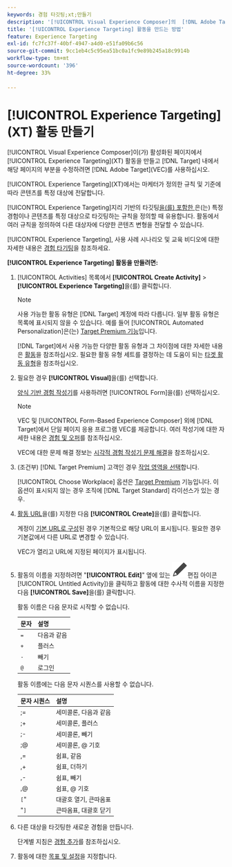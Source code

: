 ```yaml
---
keywords: 경험 타깃팅;xt;만들기
description: '[!UICONTROL Visual Experience Composer]의  [!DNL Adobe Target] (VEC)를 사용하여 [!UICONTROL Experience Targeting]​(XT) 활동을 만드는 방법을 알아봅니다.'
title: '[!UICONTROL Experience Targeting] 활동을 만드는 방법'
feature: Experience Targeting
exl-id: fc7fc37f-40bf-4947-a4d0-e51fa09b6c56
source-git-commit: 9cc1eb4c5c95ea51bc0a1fc9e89b245a18c9914b
workflow-type: tm+mt
source-wordcount: '396'
ht-degree: 33%

---
```


# [!UICONTROL Experience Targeting]&#x200B;(XT) 활동 만들기

[!UICONTROL Visual Experience Composer]이(가) 활성화된 페이지에서 [!UICONTROL Experience Targeting]&#x200B;(XT) 활동을 만들고 [!DNL Target] 내에서 해당 페이지의 부분을 수정하려면 [!DNL Adobe Target]&#x200B;(VEC)를 사용하십시오.

[!UICONTROL Experience Targeting]&#x200B;(XT)에서는 마케터가 정의한 규칙 및 기준에 따라 콘텐츠를 특정 대상에 전달합니다.

[!UICONTROL Experience Targeting]지리 기반의 타깃팅[을(를) 포함한 &#x200B;](/help/main/c-target/c-audiences/c-target-rules/geo.md)은(는) 특정 경험이나 콘텐츠를 특정 대상으로 타깃팅하는 규칙을 정의할 때 유용합니다. 활동에서 여러 규칙을 정의하여 다른 대상자에 다양한 콘텐츠 변형을 전달할 수 있습니다.

[!UICONTROL Experience Targeting], 사용 사례 시나리오 및 교육 비디오에 대한 자세한 내용은 [경험 타기팅](/help/main/c-activities/t-experience-target/experience-target.md)을 참조하세요.

**[!UICONTROL Experience Targeting] 활동을 만들려면:**

1. [!UICONTROL Activities] 목록에서 **[!UICONTROL Create Activity]** > **[!UICONTROL Experience Targeting]**&#x200B;을(를) 클릭합니다.

   >[!NOTE]
   >
   >사용 가능한 활동 유형은 [!DNL Target] 계정에 따라 다릅니다. 일부 활동 유형은 목록에 표시되지 않을 수 있습니다. 예를 들어 [!UICONTROL Automated Personalization]은(는) [Target Premium 기능](/help/main/c-intro/intro.md#premium)입니다.
   >
   >[!DNL Target]에서 사용 가능한 다양한 활동 유형과 그 차이점에 대한 자세한 내용은 [활동](/help/main/c-activities/activities.md#concept_D317A95A1AB54674BA7AB65C7985BA03)을 참조하십시오. 필요한 활동 유형 세트를 결정하는 데 도움이 되는 [타겟 활동 유형](/help/main/c-activities/target-activities-guide.md)을 참조하십시오.

1. 필요한 경우 **[!UICONTROL Visual]**&#x200B;을(를) 선택합니다.

   [양식 기반 경험 작성기](/help/main/c-experiences/form-experience-composer.md)를 사용하려면 [!UICONTROL Form]을(를) 선택하십시오.

   >[!NOTE]
   >
   >VEC 및 [!UICONTROL Form-Based Experience Composer] 외에 [!DNL Target]에서 단일 페이지 응용 프로그램 VEC를 제공합니다. 여러 작성기에 대한 자세한 내용은 [경험 및 오퍼](/help/main/c-experiences/experiences.md)를 참조하십시오.
   >
   >VEC에 대한 문제 해결 정보는 [시각적 경험 작성기 문제 해결](/help/main/c-experiences/c-visual-experience-composer/r-troubleshoot-composer/troubleshoot-composer.md)을 참조하십시오.

1. (조건부) [!DNL Target Premium] 고객인 경우 [작업 영역을 선택](/help/main/administrating-target/c-user-management/property-channel/property-channel.md)합니다.

   [!UICONTROL Choose Workplace] 옵션은 [Target Premium](/help/main/c-intro/intro.md) 기능입니다. 이 옵션이 표시되지 않는 경우 조직에 [!DNL Target Standard] 라이선스가 있는 경우.

1. [활동 URL](/help/main/c-activities/t-experience-target/t-xt-create/xt-activity-url.md#concept_D28549AAA0A14E3BB5F05F32BE8ABC90)을(를) 지정한 다음 **[!UICONTROL Create]**&#x200B;을(를) 클릭합니다.

   계정이 [기본 URL로 구성](/help/main/administrating-target/visual-experience-composer-set-up.md)된 경우 기본적으로 해당 URL이 표시됩니다. 필요한 경우 기본값에서 다른 URL로 변경할 수 있습니다.

   VEC가 열리고 URL에 지정된 페이지가 표시됩니다.

1. 활동의 이름을 지정하려면 &quot;**[!UICONTROL Edit]**&quot; 옆에 있는 ![&#x200B; 아이콘(](/help/main/assets/icons/Edit.svg)편집 아이콘[!UICONTROL Untitled Activity])을 클릭하고 활동에 대한 수사적 이름을 지정한 다음 **[!UICONTROL Save]**&#x200B;을(를) 클릭합니다.

   활동 이름은 다음 문자로 시작할 수 없습니다.

   | 문자 | 설명 |
   |--- |--- |
   | `=` | 다음과 같음 |
   | `+` | 플러스 |
   | `-` | 빼기 |
   | `@` | 로그인 |

   활동 이름에는 다음 문자 시퀀스를 사용할 수 없습니다.

   | 문자 시퀀스 | 설명 |
   |--- |--- |
   | ;= | 세미콜론, 다음과 같음 |
   | ;+ | 세미콜론, 플러스 |
   | ;- | 세미콜론, 빼기 |
   | ;@ | 세미콜론, @ 기호 |
   | ,= | 쉼표, 같음 |
   | ,+ | 쉼표, 더하기 |
   | ,- | 쉼표, 빼기 |
   | ,@ | 쉼표, @ 기호 |
   | `[`&quot; | 대괄호 열기, 큰따옴표 |
   | &quot;`]` | 큰따옴표, 대괄호 닫기 |

1. 다른 대상을 타깃팅한 새로운 경험을 만듭니다.

   단계별 지침은 [경험 추가](/help/main/c-activities/t-experience-target/t-xt-create/xt-add-experience.md)를 참조하십시오.

1. 활동에 대한 [목표 및 설정](/help/main/c-activities/t-experience-target/t-xt-create/xt-goals-and-settings.md#reference_B25389FD6F3A4989801E740364B089CC)을 지정합니다.
